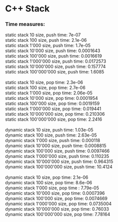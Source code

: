 <h1> C++ Stack </h1>

<h3>Time measures: </h3>

static stack 10 size, push time: 7e-07\
static stack 100 size, push time: 2.1e-06\
static stack 1'000 size, push time: 1.7e-05\
static stack 10'000 size, push time: 0.0001643\
static stack 100'000 size, push time: 0.0016619\
static stack 1'000'000 size, push time: 0.0172573\
static stack 10'000'000 size, push time: 0.157774\
static stack 100'000'000 size, push time: 1.6085\
\
static stack 10 size, pop time: 2.3e-06\
static stack 100 size, pop time: 2.7e-06\
static stack 1'000 size, pop time: 2.06e-05\
static stack 10'000 size, pop time: 0.0001954\
static stack 100'000 size, pop time: 0.0019159\
static stack 1'000'000 size, pop time: 0.019441\
static stack 10'000'000 size, pop time: 0.210306\
static stack 100'000'000 size, pop time: 2.2416\
\
dynamic stack 10 size, push time: 1.03e-05\
dynamic stack 100 size, push time: 2.63e-05\
dynamic stack 1'000 size, push time: 0.000118\
dynamic stack 10'000 size, push time: 0.0008815\
dynamic stack 100'000 size, push time: 0.0097466\
dynamic stack 1'000'000 size, push time: 0.110235\
dynamic stack 10'000'000 size, push time: 0.964315\
dynamic stack 100'000'000 size, push time: 10.4124\
\
dynamic stack 10 size, pop time: 2.1e-06\
dynamic stack 100 size, pop time: 8.6e-06\
dynamic stack 1'000 size, pop time : 7.79e-05\
dynamic stack 10'000 size, pop time: 0.0007396\
dynamic stack 100'000 size, pop time: 0.0074669\
dynamic stack 1'000'000 size, pop time: 0.0735004\
dynamic stack 10'000'000 size, pop time: 0.76033\
dynamic stack 100'000'000 size, pop time: 7.78164
